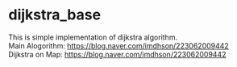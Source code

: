 # dijkstra_base
This is simple implementation of dijkstra algorithm. <br>
Main Alogorithm: https://blog.naver.com/imdhson/223062009442
<br>
Dijkstra on Map: https://blog.naver.com/imdhson/223062009442
